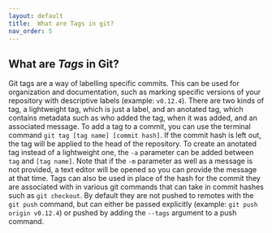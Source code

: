 ```yaml
---
layout: default
title:  What are Tags in git?
nav_order: 5
---
```


## What are _Tags_ in Git?

Git tags are a way of labelling specific commits. This can be used for organization and documentation, such as marking specific versions of your repository with descriptive labels (example: `v0.12.4`). There are two kinds of tag, a lightweight tag, which is just a label, and an anotated tag, which contains metadata such as who added the tag, when it was added, and an associated message.
To add a tag to a commit, you can use the terminal command `git tag [tag name] [commit hash]`. If the commit hash is left out, the tag will be applied to the head of the repository. To create an anotated tag instead of a lightweight one, the `-a` parameter can be added between `tag` and `[tag name]`. Note that if the `-m` parameter as well as a message is not provided, a text editor will be opened so you can provide the message at that time.
Tags can also be used in place of the hash for the commit they are associated with in various git commands that can take in commit hashes such as `git checkout`. By default they are not pushed to remotes with the `git push` command, but can either be passed explicitly (example: `git push origin v0.12.4`) or pushed by adding the `--tags` argument to a push command.
